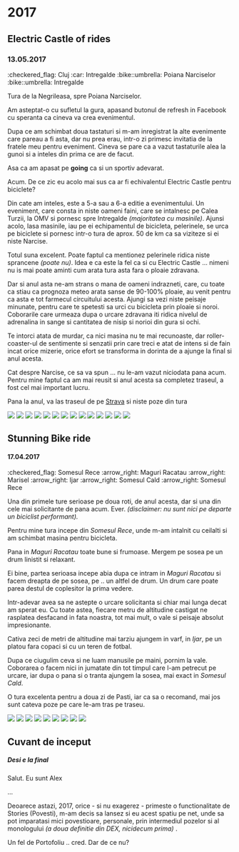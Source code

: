 # 2017

## Electric Castle of rides
### 13.05.2017

<p class="article route">:checkered_flag: Cluj :car: Intregalde :bike::umbrella: Poiana Narciselor :bike::umbrella: Intregalde </p>

Tura de la Negrileasa, spre Poiana Narciselor.

Am asteptat-o cu sufletul la gura, apasand butonul de refresh in Facebook cu speranta ca cineva va crea evenimentul.

Dupa ce am schimbat doua tastaturi si m-am inregistrat la alte evenimente care pareau a fi asta, dar nu prea erau, intr-o zi primesc invitatia de la fratele meu pentru eveniment. Cineva se pare ca a vazut tastaturile alea la gunoi si a inteles din prima ce are de facut.

Asa ca am apasat pe **going** ca si un sportiv adevarat.

Acum. De ce zic eu acolo mai sus ca ar fi echivalentul Electric Castle pentru biciclete?

Din cate am inteles, este a 5-a sau a 6-a editie a evenimentului. Un eveniment, care consta in niste oameni faini, care se intalnesc pe Calea Turzii, la OMV si pornesc spre Intregalde _(majoritatea cu masinile)_.
Ajunsi acolo, lasa masinile, iau pe ei echipamentul de bicicleta, pelerinele, se urca pe biciclete si pornesc intr-o tura de aprox. 50 de km ca sa viziteze si ei niste Narcise.

Totul suna excelent. Poate faptul ca mentionez pelerinele ridica niste sprancene _(poate nu)_. Idea e ca este la fel ca si cu Electric Castle ... nimeni nu is mai poate aminti cum arata tura asta fara o ploaie zdravana.

Dar si anul asta ne-am strans o mana de oameni indrazneti, care, cu toate ca stiau ca prognoza meteo arata sanse de 90-100% ploaie, au venit pentru ca asta e tot farmecul circuitului acesta.
Ajungi sa vezi niste peisaje minunate, pentru care te spetesti sa urci cu bicicleta prin ploaie si noroi. Coborarile care urmeaza dupa o urcare zdravana iti ridica nivelul de adrenalina in sange si cantitatea de nisip si norioi din gura si ochi.

Te intorci atata de murdar, ca nici masina nu te mai recunoaste, dar roller-coaster-ul de sentimente si senzatii prin care treci e atat de intens si de fain incat orice mizerie, orice efort se transforma in dorinta de a ajunge la final si anul acesta.

Cat despre Narcise, ce sa va spun ... nu le-am vazut niciodata pana acum. Pentru mine faptul ca am mai reusit si anul acesta sa completez traseul, a fost cel mai important lucru.

Pana la anul, va las traseul de pe [Strava](https://www.strava.com/activities/984523732) si niste poze din tura

![](images/negrileasa/20170513/0IMG_20170513_074637.jpg)
![](images/negrileasa/20170513/DSC01425.jpg)
![](images/negrileasa/20170513/DSC01444.jpg)
![](images/negrileasa/20170513/DSC01447.jpg)
![](images/negrileasa/20170513/DSC01448.jpg)
![](images/negrileasa/20170513/DSC01457.jpg)
![](images/negrileasa/20170513/DSC01462.jpg)
![](images/negrileasa/20170513/DSC01467.jpg)
![](images/negrileasa/20170513/DSC01477.jpg)
![](images/negrileasa/20170513/DSC01488.jpg)
![](images/negrileasa/20170513/DSC01501.jpg)
![](images/negrileasa/20170513/DSC01514.jpg)
![](images/negrileasa/20170513/DSC01518.jpg)
![](images/negrileasa/20170513/DSC01547.jpg)

## Stunning Bike ride
#### 17.04.2017

<p class="article route">:checkered_flag: Somesul Rece :arrow_right: Maguri Racatau :arrow_right: Marisel :arrow_right: Ijar :arrow_right: Somesul Cald :arrow_right: Somesul Rece</p>

Una din primele ture serioase pe doua roti, de anul acesta, dar si una din cele mai solicitante de pana acum. Ever. _(disclaimer: nu sunt nici pe departe un biciclist performant)._

Pentru mine tura incepe din _Somesul Rece_, unde m-am intalnit cu ceilalti si am schimbat masina pentru bicicleta.

Pana in _Maguri Racatau_ toate bune si frumoase. Mergem pe sosea pe un drum linistit si relaxant.

Ei bine, partea serioasa incepe abia dupa ce intram in _Maguri Racatau_ si facem dreapta de pe sosea, pe .. un altfel de drum. Un drum care poate parea destul de coplesitor la prima vedere.

Intr-adevar avea sa ne astepte o urcare solicitanta si chiar mai lunga decat am sperat eu. Cu toate astea, fiecare metru de altitudine castigat ne rasplatea desfacand in fata noastra, tot mai mult, o vale si peisaje absolut impresionante.

Cativa zeci de metri de altitudine mai tarziu ajungem in varf, in _Ijar_, pe un platou fara copaci si cu un teren de fotbal.

Dupa ce ciugulim ceva si ne luam manusile pe maini, pornim la vale. Coborarea o facem nici in jumatate din tot timpul care l-am petrecut pe urcare, iar dupa o pana si o tranta ajungem la sosea, mai exact in _Somesul Cald_.

O tura excelenta pentru a doua zi de Pasti, iar ca sa o recomand, mai jos sunt cateva poze pe care le-am tras pe traseu.

![](images/stunning_bike_ride/20170417/IMG_20170417_142330.jpg)
![](images/stunning_bike_ride/20170417/IMG_20170417_142204.jpg)
![](images/stunning_bike_ride/20170417/DSC01347.JPG)
![](images/stunning_bike_ride/20170417/DSC01337.JPG)
![](images/stunning_bike_ride/20170417/IMG_20170417_142204.jpg)
![](images/stunning_bike_ride/20170417/DSC01368.JPG)
![](images/stunning_bike_ride/20170417/DSC01364.JPG)
![](images/stunning_bike_ride/20170417/DSC01362.JPG)
![](images/stunning_bike_ride/20170417/DSC01370.JPG)

## Cuvant de inceput
##### Desi e la final

Salut. Eu sunt Alex

...

Deoarece astazi, 2017, orice - si nu exagerez - primeste o functionalitate de Stories (Povesti), m-am decis sa lansez si eu acest spatiu pe net, unde sa pot imparatasi mici povestioare, personale, prin intermediul pozelor si al monologului _(a doua definitie din DEX, nicidecum prima)_ .

Un fel de Portofoliu .. cred. Dar de ce nu?
